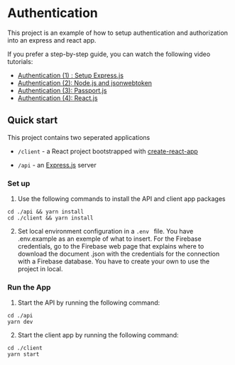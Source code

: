 # Authentication

This project is an example of how to setup authentication and authorization into an express and react app. 

If you prefer a step-by-step guide, you can watch the following video tutorials:

- [Authentication (1) : Setup Express.js](https://youtu.be/ah_1BavtnGw)
- [Authentication (2): Node.js and jsonwebtoken](https://youtu.be/GglTvLVFXDU)
- [Authentication (3): Passport.js](https://youtu.be/ZI2AJ8p89V8)
- [Authentication (4): React.js](https://youtu.be/9xmr9ubR0h4)



## Quick start

This project contains two seperated applications 

- `/client` - a React project bootstrapped with [create-react-app](https://github.com/facebook/create-react-app)

- `/api` - an [Express.js](http://expressjs.com) server


### Set up

1. Use the following commands to install the API and client app packages 

```
cd ./api && yarn install
cd ./client && yarn install
```

2. Set local environment configuration in a `.env ` file. You have .env.example as an exemple of what to insert. For the Firebase credentials, go to the Firebase web page that explains where to download the document .json with the credentials for the connection with a Firebase database. You have to create your own to use the project in local.

### Run the App

1. Start the API by running the following command:  

```
cd ./api
yarn dev
```

2. Start the client app by running the following command:

```
cd ./client
yarn start
```

